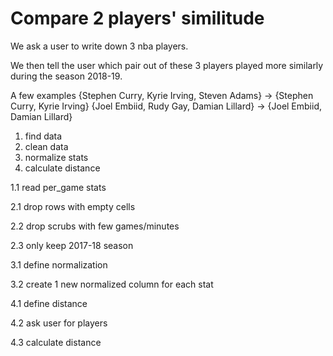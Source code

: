 # Compare 2 players' similitude

We ask a user to write down 3 nba players.

We then tell the user which pair out of these 3 players played more similarly during the season 2018-19.

A few examples
{Stephen Curry, Kyrie Irving, Steven Adams}     ->    {Stephen Curry, Kyrie Irving}
{Joel Embiid, Rudy Gay, Damian Lillard}         ->    {Joel Embiid, Damian Lillard}

1.    find data
2.    clean data
3.    normalize stats
4.    calculate distance

1.1   read per_game stats

2.1   drop rows with empty cells

2.2   drop scrubs with few games/minutes

2.3   only keep 2017-18 season

3.1   define normalization

3.2   create 1 new normalized column for each stat

4.1   define distance

4.2   ask user for players

4.3   calculate distance
